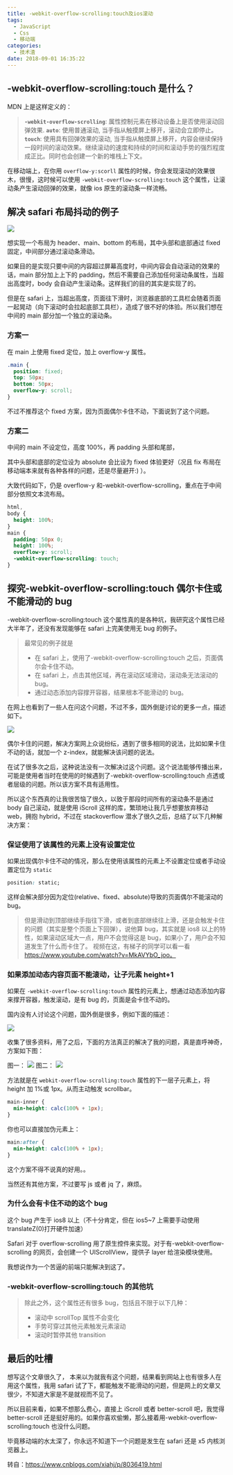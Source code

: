 ```yaml
---
title: -webkit-overflow-scrolling:touch及ios滚动
tags:
  - JavaScript
  - Css
  - 移动端
categories:
  - 技术渣
date: 2018-09-01 16:35:22
---
```


## -webkit-overflow-scrolling:touch 是什么？

MDN 上是这样定义的：

> **`-webkit-overflow-scrolling`**: 属性控制元素在移动设备上是否使用滚动回弹效果.
> **`auto`**: 使用普通滚动, 当手指从触摸屏上移开，滚动会立即停止。
> **`touch`**: 使用具有回弹效果的滚动, 当手指从触摸屏上移开，内容会继续保持一段时间的滚动效果。继续滚动的速度和持续的时间和滚动手势的强烈程度成正比。同时也会创建一个新的堆栈上下文。

在移动端上，在你用 `overflow-y:scorll` 属性的时候，你会发现滚动的效果很木，很慢，这时候可以使用 `-webkit-overflow-scrolling:touch` 这个属性，让滚动条产生滚动回弹的效果，就像 ios 原生的滚动条一样流畅。

## 解决 safari 布局抖动的例子

![](/images/slag/webkit-scrolling-touch.png)

想实现一个布局为 header、main、bottom 的布局，其中头部和底部通过 fixed 固定，中间部分通过滚动条滑动。

如果目的是实现只要中间的内容超过屏幕高度时，中间内容会自动滚动的效果的话，main 部分加上上下的 padding，然后不需要自己添加任何滚动条属性，当超出高度时，body 会自动产生滚动条。这样我们的目的其实是实现了的。

但是在 safari 上，当超出高度，页面往下滑时，浏览器底部的工具栏会随着页面一起晃动（向下滚动时会拉起底部工具栏），造成了很不好的体验。所以我们想在中间的 main 部分加一个独立的滚动条。

### 方案一

在 main 上使用 fixed 定位，加上 overflow-y 属性。

```css
.main {
  position: fixed;
  top: 50px;
  bottom: 50px;
  overflow-y: scroll;
}
```

不过不推荐这个 fixed 方案，因为页面偶尔卡住不动，下面说到了这个问题。

### 方案二

中间的 main 不设定位，高度 100%，再 padding 头部和尾部，

其中头部和底部的定位设为 absolute 会比设为 fixed 体验更好（况且 fix 布局在移动端本来就有各种各样的问题，还是尽量避开:) ）。

大致代码如下，仍是 overflow-y 和-webkit-overflow-scrolling，重点在于中间部分依照文本流布局。

```css
html,
body {
  height: 100%;
}
main {
  padding: 50px 0;
  height: 100%;
  overflow-y: scroll;
  -webkit-overflow-scrolling: touch;
}
```

## 探究-webkit-overflow-scrolling:touch 偶尔卡住或不能滑动的 bug

-webkit-overflow-scrolling:touch 这个属性真的是各种坑，我研究这个属性已经大半年了，还没有发现能够在 safari 上完美使用无 bug 的例子。

> 最常见的例子就是
>
> - 在 safari 上，使用了-webkit-overflow-scrolling:touch 之后，页面偶尔会卡住不动。
> - 在 safari 上，点击其他区域，再在滚动区域滑动，滚动条无法滚动的 bug。
> - 通过动态添加内容撑开容器，结果根本不能滑动的 bug。

在网上也看到了一些人在问这个问题，不过不多，国外倒是讨论的更多一点，描述如下。

![](/images/slag/webkit-scrolling-touch2.png)

偶尔卡住的问题，解决方案网上众说纷纭，遇到了很多相同的说法，比如如果卡住不动的话，就加一个 z-index，就能解决该问题的说法。

在试了很多次之后，这种说法没有一次解决过这个问题。这个说法能够传播出来，可能是使用者当时在使用的时候遇到了-webkit-overflow-scrolling:touch 点透或者层级的问题。所以该方案不具有适用性。

所以这个东西真的让我很苦恼了很久，以致于那段时间所有的滚动条不是通过 body 自己滚动，就是使用 iScroll 这样的库，繁琐地让我几乎想要放弃移动 web，拥抱 hybrid，不过在 stackoverflow 潜水了很久之后，总结了以下几种解决方案：

### 保证使用了该属性的元素上没有设置定位

如果出现偶尔卡住不动的情况，那么在使用该属性的元素上不设置定位或者手动设置定位为 `static`

```css
position: static;
```

这样会解决部分因为定位(relative、fixed、absolute)导致的页面偶尔不能滚动的 bug。

> 但是滑动到顶部继续手指往下滑，或者到底部继续往上滑，还是会触发卡住的问题（其实是整个页面上下回弹），说他算 bug，其实就是 ios8 以上的特性，如果滚动区域大一点，用户不会觉得这是 bug，如果小了，用户会不知道发生了什么而卡住了。
> 视频在这，有梯子的同学可以看一看 https://www.youtube.com/watch?v=MkAVYbO_joo。

### 如果添加动态内容页面不能滚动，让子元素 height+1

如果在 `-webkit-overflow-scrolling:touch` 属性的元素上，想通过动态添加内容来撑开容器，触发滚动，是有 bug 的，页面是会卡住不动的。

国内没有人讨论这个问题，国外倒是很多，例如下面的描述：

![](/images/slag/webkit-scrolling-touch2.png)

收集了很多资料，用了之后，下面的方法真正的解决了我的问题，真是直呼神奇，方案如下图：

图一：
![](/images/slag/webkit-scrolling-touch3.png)
图二：
![](/images/slag/webkit-scrolling-touch4.png)

方法就是在 `webkit-overflow-scrolling:touch` 属性的下一层子元素上，将 height 加 1%或 1px。从而主动触发 scrollbar。

```css
main-inner {
  min-height: calc(100% + 1px);
}
```

你也可以直接加伪元素上：

```css
main:after {
  min-height: calc(100% + 1px);
}
```

这个方案不得不说真的好用。。

当然还有其他方案，不过要写 js 或者 jq 了，麻烦。

### 为什么会有卡住不动的这个 bug

这个 bug 产生于 ios8 以上（不十分肯定，但在 ios5~7 上需要手动使用 translateZ(0)打开硬件加速）

Safari 对于 overflow-scrolling 用了原生控件来实现。对于有-webkit-overflow-scrolling 的网页，会创建一个 UIScrollView，提供子 layer 给渲染模块使用。

我想说作为一个苦逼的前端只能解决到这了。

### -webkit-overflow-scrolling:touch 的其他坑

> 除此之外，这个属性还有很多 bug，包括且不限于以下几种：
>
> - 滚动中 scrollTop 属性不会变化
> - 手势可穿过其他元素触发元素滚动
> - 滚动时暂停其他 transition

## 最后的吐槽

想写这个文章很久了， 本来以为就我有这个问题，结果看到网站上也有很多人在用这个属性，我用 safari 试了下，都能触发不能滑动的问题，但是网上的文章又很少，不知道大家是不是就视而不见了。

所以目前来看，如果不想那么费心，直接上 iScroll 或者 better-scroll 吧，我觉得 better-scroll 还是挺好用的。如果你喜欢偷懒，那么接着用-webkit-overflow-scrolling:touch 也没什么问题。

毕竟移动端的水太深了，你永远不知道下一个问题是发生在 safari 还是 x5 内核浏览器上。

转自：https://www.cnblogs.com/xiahj/p/8036419.html
<br/>
<br/>
